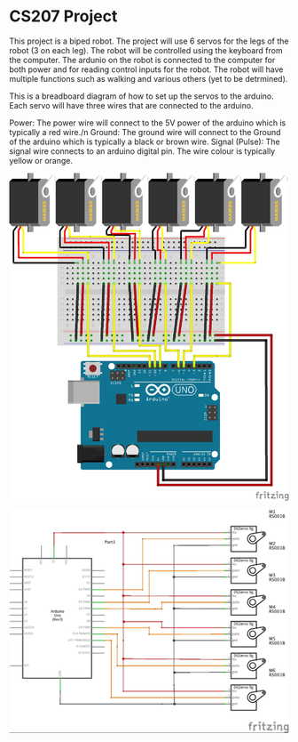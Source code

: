 # CS207 Project 

This project is a biped robot. The project will use 6 servos for the legs of the robot (3 on each leg). The robot will be controlled using the keyboard from the computer. The ardunio on the robot is connected to the computer for both power and for reading control inputs for the robot. The robot will have multiple functions such as walking and various others (yet to be detrmined).


This is a breadboard diagram of how to set up the servos to the arduino. Each servo will have three wires that are connected to the arduino.

Power: The power wire will connect to the 5V power of the arduino which is typically a red wire./n
Ground: The ground wire will connect to the Ground of the arduino which is typically a black or brown wire.
Signal (Pulse): The signal wire connects to an arduino digital pin. The wire colour is typically yellow or orange. 

![alt tag](https://github.com/RyanLeadbetter/CS207/blob/master/img/Project_bb.jpg)



![alt tag](https://github.com/RyanLeadbetter/CS207/blob/master/img/Project_schem.jpg)
